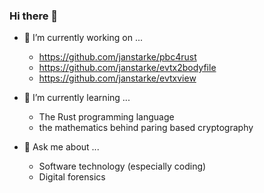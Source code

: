 ### Hi there 👋

- 🔭 I’m currently working on ...
  - <https://github.com/janstarke/pbc4rust>
  - <https://github.com/janstarke/evtx2bodyfile>
  - <https://github.com/janstarke/evtxview>

- 🌱 I’m currently learning ...
  - The Rust programming language
  - the mathematics behind paring based cryptography

- 💬 Ask me about ...
  - Software technology (especially coding)
  - Digital forensics

<!--
**janstarke/janstarke** is a ✨ _special_ ✨ repository because its `README.md` (this file) appears on your GitHub profile.

Here are some ideas to get you started:

- 🔭 I’m currently working on ...
- 🌱 I’m currently learning ...
- 👯 I’m looking to collaborate on ...
- 🤔 I’m looking for help with ...
- 💬 Ask me about ...
- 📫 How to reach me: ...
- 😄 Pronouns: ...
- ⚡ Fun fact: ...
-->
